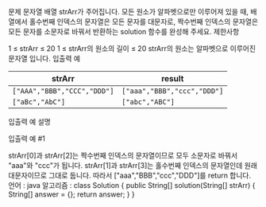 문제
문자열 배열 strArr가 주어집니다. 모든 원소가 알파벳으로만 이루어져 있을 때, 배열에서 홀수번째 인덱스의 문자열은 모든 문자를 대문자로, 짝수번째 인덱스의 문자열은 모든 문자를 소문자로 바꿔서 반환하는 solution 함수를 완성해 주세요.
제한사항

1 ≤ strArr ≤ 20
1 ≤ strArr의 원소의 길이 ≤ 20
strArr의 원소는 알파벳으로 이루어진 문자열 입니다.
입출력 예

| strArr                 | result                    |
|------------------------|---------------------------|
| `["AAA","BBB","CCC","DDD"]` | `["aaa","BBB","ccc","DDD"]` |
| `["aBc","AbC"]`        | `["abc","ABC"]`           |
입출력 예 설명

입출력 예 #1

strArr[0]과 strArr[2]는 짝수번째 인덱스의 문자열이므로 모두 소문자로 바꿔서 "aaa"와 "ccc"가 됩니다.
strArr[1]과 strArr[3]는 홀수번째 인덱스의 문자열인데 원래 대문자이므로 그대로 둡니다.
따라서 ["aaa","BBB","ccc","DDD"]를 return 합니다.
언어 : java
알고리즘 :
class Solution {
    public String[] solution(String[] strArr) {
        String[] answer = {};
        return answer;
    }
}

